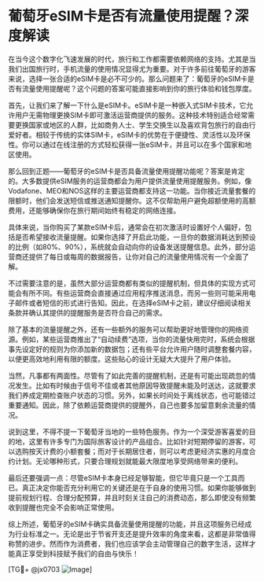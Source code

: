 # 葡萄牙eSIM卡是否有流量使用提醒？深度解读

在当今这个数字化飞速发展的时代，旅行和工作都需要依赖网络的支持。尤其是当我们出国旅行时，手机流量的使用情况显得尤为重要。对于许多前往葡萄牙的游客来说，选择一张合适的eSIM卡是必不可少的。那么问题来了：葡萄牙的eSIM卡是否有流量使用提醒呢？这个问题的答案可能直接影响到你的旅行体验和钱包厚度。

首先，让我们来了解一下什么是eSIM卡。eSIM卡是一种嵌入式SIM卡技术，它允许用户无需物理更换SIM卡即可激活运营商提供的服务。这种技术特别适合经常需要更换国家或地区的人群，比如商务人士、学生交换生以及喜欢背包旅行的自由行爱好者。相较于传统的实体SIM卡，eSIM卡的优势在于便捷性、灵活性以及环保性。你可以通过在线注册的方式轻松获得一张eSIM卡，并且可以在多个国家和地区使用。

那么回到正题——葡萄牙的eSIM卡是否具备流量使用提醒功能呢？答案是肯定的。大多数提供eSIM服务的运营商都会为用户提供流量使用提醒服务。例如，像Vodafone、MEO和NOS这样的主要运营商都支持这一功能。当你接近流量套餐的限额时，他们会发送短信或推送通知提醒你。这不仅帮助用户避免超额使用的高额费用，还能够确保你在旅行期间始终有稳定的网络连接。

具体来说，当你购买了某款eSIM卡后，通常会在初次激活时设置好个人偏好，包括是否希望接收流量提醒。如果你选择了开启此功能，一旦你的数据消耗达到预设的比例（如80%、90%），系统就会自动向你的设备发送提醒信息。此外，部分运营商还提供了每日或每周的数据报告，让你对自己的流量使用情况有一个全面了解。

不过需要注意的是，虽然大部分运营商都有类似的提醒机制，但具体的实现方式可能会有所不同。有些运营商会直接通过应用程序推送消息，而另一些则可能采用电子邮件或者短信的形式进行告知。因此，在选择eSIM卡之前，建议仔细阅读相关条款并确认其提供的提醒服务是否符合自己的需求。

除了基本的流量提醒之外，还有一些额外的服务可以帮助更好地管理你的网络资源。例如，某些运营商推出了“自动续费”选项，当你的流量快用完时，系统会根据事先设定好的规则为你添加新的数据包；还有些平台允许用户随时调整套餐内容，以便更高效地利用有限的额度。这些贴心的设计无疑大大提升了用户体验。

当然，凡事都有两面性。尽管有了如此完善的提醒机制，还是有可能出现疏忽的情况发生。比如有时候由于信号不佳或者其他原因导致提醒未能及时送达，这就要求我们养成定期检查账户状态的习惯。另外，如果长时间处于离线状态，也可能错过重要通知。因此，除了依赖运营商提供的提醒外，自己也要多加留意剩余流量的情况。

说到这里，不得不提一下葡萄牙当地的一些特色服务。作为一个深受游客喜爱的目的地，这里有许多专门为国际旅客设计的产品组合。比如针对短期停留的游客，可以选购按天计费的小额套餐；而对于长期居住者，则可以考虑更经济实惠的月度合约计划。无论哪种形式，只要合理规划就能最大限度地享受网络带来的便利。

最后还要强调一点：尽管eSIM卡本身已经足够智能，但它毕竟只是一个工具而已。真正决定你能否充分利用它的关键还是在于自身的使用习惯。如果你能够做到提前规划行程、合理分配预算，并且时刻关注自己的消费动态，那么即使没有频繁收到提醒也完全不会影响正常使用。

综上所述，葡萄牙的eSIM卡确实具备流量使用提醒的功能，并且这项服务已经成为行业标准之一。无论是出于节省开支还是提升效率的角度来看，这都是非常值得称赞的进步。然而作为消费者，我们也应该学会主动管理自己的数字生活，这样才能真正享受到科技赋予我们的自由与快乐！

[TG💪+ @jx0703 ![Image](https://github.com/user-attachments/assets/dbca1d08-cadb-493c-b0ec-ad6f7a83f270)]